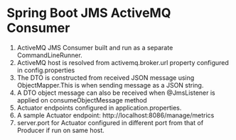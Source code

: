 # Spring Boot JMS ActiveMQ Consumer

1. ActiveMQ JMS Consumer built and run as a separate CommandLineRunner.
2. ActiveMQ host is resolved from activemq.broker.url property configured in config.properties
3. The DTO is constructed from received JSON message using ObjectMapper.This is when sending message as a JSON string.
4. A DTO object message can also be received when @JmsListener is applied on consumeObjectMessage method
5. Actuator endpoints configured in application.properties.
6. A sample Actuator endpoint: http://localhost:8086/manage/metrics
7. server.port for Actuator configured in different port from that of Producer if run on same host.
